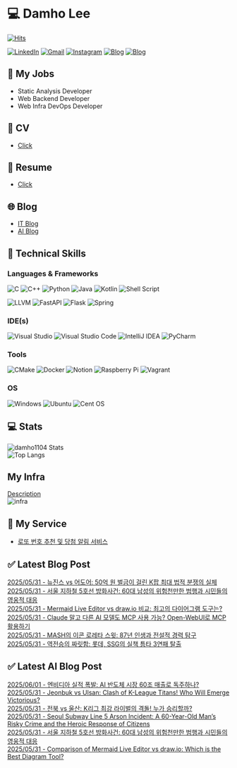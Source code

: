 
# 💻 Damho Lee

[![Hits](https://hits.seeyoufarm.com/api/count/incr/badge.svg?url=https%3A%2F%2Fgithub.com%2Fdamho1104&count_bg=%233D9CC8&title_bg=%23555555&icon=&icon_color=%23E7E7E7&title=hits&edge_flat=false)](https://hits.seeyoufarm.com)  

[![LinkedIn](https://img.shields.io/badge/Linkedin-%230077B5.svg?style=flat&logo=linkedin&logoColor=white)](https://www.linkedin.com/in/damho1104/)
[![Gmail](https://img.shields.io/badge/Gmail-D14836?style=flat&logo=gmail&logoColor=white)](mailto:damho1104@gmail.com)
[![Instagram](https://img.shields.io/badge/Instargram-%23E4405F.svg?style=flat&logo=Instagram&logoColor=white)](https://www.instagram.com/damho1104/)
[![Blog](https://img.shields.io/badge/Blog-%23000000.svg?style=flat&logo=Tistory&logoColor=white)](https://dmomo.co.kr/)
[![Blog](https://img.shields.io/badge/Blog-%23000000.svg?style=flat&logo=WordPress&logoColor=white)](https://blog.ai.dmomo.co.kr/)

## 📃 My Jobs
- Static Analysis Developer
- Web Backend Developer
- Web Infra DevOps Developer

## 📰 CV
- [Click](https://resume.dmomo.net/damho.lee/resume)  

## 📘 Resume
- [Click](https://damho1104.notion.site/8af3191b9815406d95708d9a0cea5a9e)  

## 🌐 Blog
- [IT Blog](https://dmomo.co.kr/)
- [AI Blog](https://blog.ai.dmomo.co.kr/)

## 💪 Technical Skills
### Languages & Frameworks
![C](https://img.shields.io/badge/c-%2300599C.svg?style=flat&logo=c&logoColor=white)
![C++](https://img.shields.io/badge/c++-%2300599C.svg?style=flat&logo=c%2B%2B&logoColor=white)
![Python](https://img.shields.io/badge/Python-3776AB.svg?&style=flat&logo=Python&logoColor=white)
![Java](https://img.shields.io/badge/java-%23ED8B00.svg?style=flat&logo=openjdk&logoColor=white)
![Kotlin](https://img.shields.io/badge/Kotlin-%237F52FF.svg?style=flat&logo=Kotlin&logoColor=white)
![Shell Script](https://img.shields.io/badge/Shell_script-%23121011.svg?style=flat&logo=gnu-bash&logoColor=white)  
  
![LLVM](https://img.shields.io/badge/LLVM/Clang-000B1D.svg?&style=flat&logo=LLVM&logoColor=white)
![FastAPI](https://img.shields.io/badge/FastAPI-005571?style=flat&logo=fastapi)
![Flask](https://img.shields.io/badge/Flask-%23000.svg?style=flat&logo=flask&logoColor=white)
![Spring](https://img.shields.io/badge/Springboot-%236DB33F.svg?style=flat&logo=spring&logoColor=white)
  
  
### IDE(s)
![Visual Studio](https://img.shields.io/badge/Visual%20Studio-5C2D91.svg?style=flat&logo=visual-studio&logoColor=white) 
![Visual Studio Code](https://img.shields.io/badge/Visual%20Studio%20Code-0078d7.svg?style=flat&logo=visual-studio-code&logoColor=white)
![IntelliJ IDEA](https://img.shields.io/badge/IntelliJIDEA-000000.svg?style=flat&logo=intellij-idea&logoColor=white) 
![PyCharm](https://img.shields.io/badge/PyCharm-143?style=flat&logo=pycharm&logoColor=black&color=black&labelColor=green) 


### Tools
![CMake](https://img.shields.io/badge/CMake-%23008FBA.svg?style=flat&logo=cmake&logoColor=white)
![Docker](https://img.shields.io/badge/docker-%230db7ed.svg?style=flat&logo=docker&logoColor=white)
![Notion](https://img.shields.io/badge/Notion-%23000000.svg?style=flat&logo=notion&logoColor=white)
![Raspberry Pi](https://img.shields.io/badge/-RaspberryPi-C51A4A?style=flat&logo=Raspberry-Pi)
![Vagrant](https://img.shields.io/badge/Vagrant-%231563FF.svg?style=flat&logo=vagrant&logoColor=white)


### OS
![Windows](https://img.shields.io/badge/Windows-0078D6?style=flat&logo=windows&logoColor=white)
![Ubuntu](https://img.shields.io/badge/Ubuntu-E95420?style=flat&logo=ubuntu&logoColor=white)
![Cent OS](https://img.shields.io/badge/Cent%20OS-002260?style=flat&logo=centos&logoColor=F0F0F0)


## :computer: Stats
![damho1104 Stats](https://github-readme-stats.vercel.app/api?username=damho1104&hide=issues&show_icons=true&theme=dark)  
![Top Langs](https://github-readme-stats.vercel.app/api/top-langs/?username=damho1104&layout=compact&theme=dark)


## My Infra
[Description](https://dmomo.co.kr/444)  
![infra](https://nextcloud.dmomo.net/apps/files_sharing/publicpreview/EtWDB9RaEXyf4FT?file=/&fileId=142416&x=6016&y=3384&a=true&etag=eee0bc0c4308201c786211582fdbc678)  





## 📣 My Service
- [로또 번호 추천 및 당첨 알림 서비스](https://lotto.dmomo.co.kr/)  


## ✅ Latest Blog Post

[2025/05/31 - 뉴진스 vs 어도어: 50억 원 벌금이 걸린 K팝 최대 법적 분쟁의 실체](http://dmomo.co.kr/508) <br/>
[2025/05/31 - 서울 지하철 5호선 방화사건: 60대 남성의 위험천만한 범행과 시민들의 영웅적 대응](http://dmomo.co.kr/507) <br/>
[2025/05/31 - Mermaid Live Editor vs draw.io 비교: 최고의 다이어그램 도구는?](http://dmomo.co.kr/506) <br/>
[2025/05/31 - Claude 말고 다른 AI 모델도 MCP 사용 가능? Open-WebUI로 MCP 활용하기](http://dmomo.co.kr/505) <br/>
[2025/05/31 - MASH의 이콘 로레타 스윗: 87년 인생과 전설적 경력 탐구](http://dmomo.co.kr/504) <br/>
[2025/05/31 - 역전승의 짜릿함: 롯데, SSG의 실책 틈타 3연패 탈출](http://dmomo.co.kr/503) <br/>

## ✅ Latest AI Blog Post
[2025/06/01 - 엔비디아 실적 폭발: AI 반도체 시장 60조 매출로 독주하나?](https://blog.ai.dmomo.co.kr/ai/2728) <br/>
[2025/05/31 - Jeonbuk vs Ulsan: Clash of K-League Titans! Who Will Emerge Victorious?](https://blog.ai.dmomo.co.kr/trend/2725) <br/>
[2025/05/31 - 전북 vs 울산: K리그 최강 라이벌의 격돌! 누가 승리할까?](https://blog.ai.dmomo.co.kr/trend/2723) <br/>
[2025/05/31 - Seoul Subway Line 5 Arson Incident: A 60-Year-Old Man’s Risky Crime and the Heroic Response of Citizens](https://blog.ai.dmomo.co.kr/trend/2720) <br/>
[2025/05/31 - 서울 지하철 5호선 방화사건: 60대 남성의 위험천만한 범행과 시민들의 영웅적 대응](https://blog.ai.dmomo.co.kr/trend/2718) <br/>
[2025/05/31 - Comparison of Mermaid Live Editor vs draw.io: Which is the Best Diagram Tool?](https://blog.ai.dmomo.co.kr/tech/2715) <br/>
